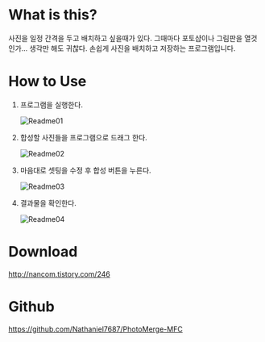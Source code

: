 What is this?
============
사진을 일정 간격을 두고 배치하고 싶을때가 있다.
그때마다 포토샵이나 그림판을 열것인가... 생각만 해도 귀찮다.
손쉽게 사진을 배치하고 저장하는 프로그램입니다.

How to Use
============
1. 프로그램을 실행한다.

    ![Readme01](http://cfile22.uf.tistory.com/image/2164A53955FAF7DB0398E4)

2. 합성할 사진들을 프로그램으로 드래그 한다.

    ![Readme02](http://cfile27.uf.tistory.com/image/2762FC3955FAF7DD048F99)

3. 마음대로 셋팅을 수정 후 합성 버튼을 누른다.

    ![Readme03](http://cfile4.uf.tistory.com/image/2563083955FAF7DF04846F)

4. 결과물을 확인한다.

    ![Readme04](http://cfile4.uf.tistory.com/image/2564B33955FAF7E1034BF4)


Download
============
http://nancom.tistory.com/246


Github
============
https://github.com/Nathaniel7687/PhotoMerge-MFC

